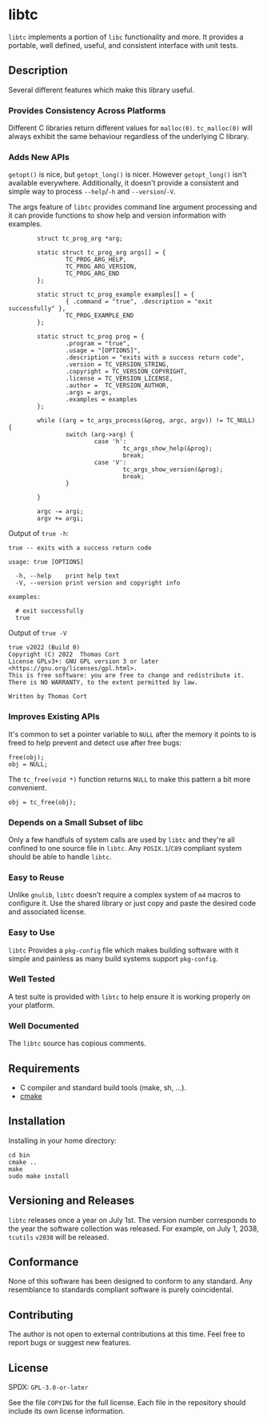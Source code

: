 # libtc

`libtc` implements a portion of `libc` functionality and more. It provides a
portable, well defined, useful, and consistent interface with unit tests.

## Description

Several different features which make this library useful.

### Provides Consistency Across Platforms

Different C libraries return different values for `malloc(0)`. `tc_malloc(0)`
will always exhibit the same behaviour regardless of the underlying C library.

### Adds New APIs

`getopt()` is nice, but `getopt_long()` is nicer. However `getopt_long()` isn't
available everywhere. Additionally, it doesn't provide a consistent and simple
way to process `--help`/`-h` and `--version`/`-V`.

The args feature of `libtc` provides command line argument processing
and it can provide functions to show help and version information with examples.

```
        struct tc_prog_arg *arg;

        static struct tc_prog_arg args[] = {
                TC_PROG_ARG_HELP,
                TC_PROG_ARG_VERSION,
                TC_PROG_ARG_END
        };

        static struct tc_prog_example examples[] = {
                { .command = "true", .description = "exit successfully" },
                TC_PROG_EXAMPLE_END
        };

        static struct tc_prog prog = {
                .program = "true",
                .usage = "[OPTIONS]",
                .description = "exits with a success return code",
                .version = TC_VERSION_STRING,
                .copyright = TC_VERSION_COPYRIGHT,
                .license = TC_VERSION_LICENSE,
                .author =  TC_VERSION_AUTHOR,
                .args = args,
                .examples = examples
        };

        while ((arg = tc_args_process(&prog, argc, argv)) != TC_NULL) {
                switch (arg->arg) {
                        case 'h':
                                tc_args_show_help(&prog);
                                break;
                        case 'V':
                                tc_args_show_version(&prog);
                                break;
                }

        }

        argc -= argi;
        argv += argi;
```

Output of `true -h`:
```
true -- exits with a success return code

usage: true [OPTIONS]

  -h, --help	print help text
  -V, --version	print version and copyright info

examples:

  # exit successfully
  true
```

Output of `true -V`
```
true v2022 (Build 0)
Copyright (C) 2022  Thomas Cort
License GPLv3+: GNU GPL version 3 or later <https://gnu.org/licenses/gpl.html>.
This is free software: you are free to change and redistribute it.
There is NO WARRANTY, to the extent permitted by law.

Written by Thomas Cort
```

### Improves Existing APIs

It's common to set a pointer variable to `NULL` after the memory it points
to is freed to help prevent and detect use after free bugs:

```
free(obj);
obj = NULL;
```

The `tc_free(void *)` function returns `NULL` to make this pattern a bit more
convenient.

```
obj = tc_free(obj);
```

### Depends on a Small Subset of libc

Only a few handfuls of system calls are used by `libtc` and they're all
confined to one source file in `libtc`. Any `POSIX.1`/`C89` compliant system
should be able to handle `libtc`.

### Easy to Reuse

Unlike `gnulib`, `libtc` doesn't require a complex system of `m4` macros to
configure it. Use the shared library or just copy and paste the desired
code and associated license.

### Easy to Use

`libtc` Provides a `pkg-config` file which makes building software with it
simple and painless as many build systems support `pkg-config`.

### Well Tested

A test suite is provided with `libtc` to help ensure it is working properly
on your platform.

### Well Documented

The `libtc` source has copious comments.

## Requirements

* C compiler and standard build tools (make, sh, ...).
* [cmake](https://cmake.org/)

## Installation

Installing in your home directory:

```
cd bin
cmake ..
make
sudo make install
```

## Versioning and Releases

`libtc` releases once a year on July 1st. The version number corresponds
to the year the software collection was released. For example, on July 1,
2038, `tcutils` `v2038` will be released.

## Conformance

None of this software has been designed to conform to any standard. Any
resemblance to standards compliant software is purely coincidental.

## Contributing

The author is not open to external contributions at this time.
Feel free to report bugs or suggest new features.

## License

SPDX: `GPL-3.0-or-later`

See the file `COPYING` for the full license. Each file in the repository should
include its own license information.

<!--
  README.md
  Copyright 2022, 2023, 2024  Thomas Cort

  Copying and distribution of this file, with or without modification, are
  permitted in any medium without royalty, provided the copyright notice and
  this notice are preserved. This file is offered as-is, without any warranty.
-->
